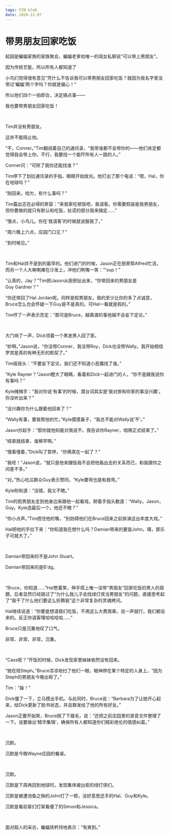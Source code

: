 ```yaml
---
tags: FIN blob
date: 2020-12-07
---
```


# 带男朋友回家吃饭

起因是蝙蝠家族的家族聚会，蝙蝠老爹给唯一的闺女私聊说“可以带上男朋友”。

因为传统艺能，所以所有人都知道了

小鸟们觉得很有意见“凭什么不告诉我可以带男朋友回家吃饭？就因为我名字里没带过‘蝙蝠’两个字吗？你就是偏心！”

所以他们四个一拍即合，决定搞点事——

我也要带男朋友回家吃饭！

<br>

Tim并没有男朋友。

这并不能阻止他。

“不，Conner。”Tim翻阅着自己的通讯录，“我带谁都不会带你的——他们肯定都觉得我会带上你。不行，我要找一个能吓所有人一跳的人。”

Conner问：“可除了我你还能找谁？”

Tim停下了划拉通讯录的手指，眼睛开始放光。他打出了那个电话：“喂，Hal，你在地球吗？”

“刚回来，哈欠，有什么事吗？”

Tim露出志在必得的笑容：“来我家吃顿饭吧，我请客。你需要假装是我男朋友，但你要做的就只有默认和吃饭，扯谎的部分我来搞定……”

“慢点，小鸟儿。你在‘我请客’的时候就说服我了。”

“周六晚上六点，庄园门口见？”

“到时候见。”

<br>

Tim和Hal并不是到的最早的。他们进门的时候，Jason正在厨房帮Alfred忙活，而另一个人大喇喇瘫在沙发上，冲他们咧嘴一笑：“'sup！”

“认真的，Jay？”Tim把Jason从厨房扯出来，“你带回来的男朋友是Guy Gardner？”

“你还带回了Hal Jordan呢。同样是假男朋友，我的至少比你的多了点诚意，Bruce怎么也会怀疑一下Guy是不是真的。可Hal一看就是假的。”

Tim哼了一声表示否定：“那可是Bruce，越离谱的事他越不会妄下定论。”

<br>

大门响了一声，Dick领着一个黑发男人回了家。

“妙啊。”Jason说，“你没带Conner，我没带Roy，Dick也没带Wally。我开始相信罗宾是真的有种无形的默契了。”

Tim摇摇头：“不要妄下定论，我们还不知道小恶魔找了谁。”

“Kyle Rayner？”Jason瞪大了眼睛，看着和Dick一起进门的人，“你不是跟我说你有事吗？”

Kyle摊摊手：“我对你说‘有事’的时候，潜台词其实是‘我对掺和你家的事没兴趣’。你没听出来？”

“没兴趣你为什么跟着他回来了？”

“Wally有事，要我帮他的忙。”Kyle摸摸鼻子，“我总不能对Wally说‘不’。”

Jason抄起手：“那你就他妈能对我说不。我告诉你Rayner，咱俩正式结束了。”

“结束就结束，谁稀罕啊。”

“慢着慢着，”Dick叫了暂停，“你俩真在一起了？”

“我呸！”Jason说，“就只是他来蹭饭我不会把他轰出去的关系而已，和我跟你之间差不多。”

“对。”热心吃瓜群众Guy表示赞同，“Kyle要弯也是和我弯。”

Kyle附和道：“没错，我又不瞎。”

Tim的假男朋友走到他身边来跟他一起看戏，掰着手指头数道：“Wally，Jason，Guy。Kyle选最后一个。他还不瞎？”

“你小点声。”Tim捂住他的嘴，“别妨碍他们在Bruce回来之前排演这出年度大戏。”

Hal把他的手拉下来：“你知道我在想什么吗？Damian带来的要是John，噗，那乐子可就大了。”

<br>

Damian带回来的不是John Stuart。

Damian带回来的是B'dg。

<br>

“Bruce，你知道……”Hal憋着笑，伸手搭上唯一没带“男朋友”回家吃饭的男人的肩膀。后者显然已经跳过了“为什么我儿子会找绿灯侠当男朋友”的问题，直接思考起了“我干了什么他们要这么折腾我”这个非常复杂的灵魂拷问。

Hal继续说道：“你要是想请我们吃饭，不用这么大费周章。说一声就行，我们都会来的。反正你请客噗哈哈哈哈……”

Bruce只是沉重地叹了口气。

非常、非常、非常，沉重。

<br>

“Cass呢？”开饭的时候，Dick发现家里妹妹依然没有回来。

“她在陪Steph。”Bruce凉凉地扫了他们一眼，眼神停在某个特定的人身上，“因为Steph的男朋友今晚出柜了。”

Tim：“操！”

Dick僵了一下，立马摸出手机。与此同时，Bruce说：“Barbara为了让她开心起来，给Dick更新了脸书状态，并且群发给了他的所有好友。”

Jason正要开始笑，Bruce挑了下眉毛，说：“还把之前庄园里的录音文件整理了一下。说要做出‘精华集锦’，确保所有人都知道你们精彩绝伦的情感纠葛。”

<br>

沉默。

沉默是今晚Wayne庄园的餐桌。

<br>

沉默。

沉默是下周再回到地球时，发现集体被出柜的绿灯侠们。

沉默是被遭池鱼之殃的John打了一顿，没好意思还手的Hal、Guy和Kyle。

沉默是看前辈们打架看傻了的Simon和Jessica。

<br>

面对超人的采访，蝙蝠侠矜持地表示：“有爽到。”
